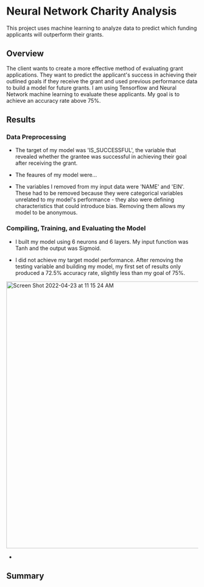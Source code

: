 # Neural Network Charity Analysis
This project uses machine learning to analyze data to predict which funding applicants will outperform their grants.

## Overview ##
The client wants to create a more effective method of evaluating grant applications. They want to predict the applicant's success in achieving their outlined goals if they receive the grant and used previous performance data to build a model for future grants. I am using Tensorflow and Neural Network machine learning to evaluate these applicants. My goal is to achieve an accuracy rate above 75%.

## Results ##
### Data Preprocessing ###
* The target of my model was 'IS_SUCCESSFUL', the variable that revealed whether the grantee was successful in achieving their goal after receiving the grant.
 
* The feaures of my model were...

* The variables I removed from my input data were 'NAME' and 'EIN'. These had to be removed because they were categorical variables unrelated to my model's performance - they also were defining characteristics that could introduce bias. Removing them allows my model to be anonymous.

### Compiling, Training, and Evaluating the Model ###
* I built my model using 6 neurons and 6 layers. My input function was Tanh and the output was Sigmoid.

* I did not achieve my target model performance. After removing the testing variable and building my model, my first set of results only produced a 72.5% accuracy rate, slightly less than my goal of 75%.
<img width="702" alt="Screen Shot 2022-04-23 at 11 15 24 AM" src="https://user-images.githubusercontent.com/95657458/164912165-fb73bc03-929b-463f-98e3-1b9a58aa6972.png">

*

 

## Summary ##
